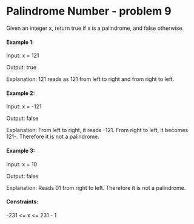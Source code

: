 # Palindrome Number - problem 9


Given an integer x, return true if x is a palindrome, and false otherwise.


#### Example 1:

Input: x = 121

Output: true

Explanation: 121 reads as 121 from left to right and from right to left.


#### Example 2:

Input: x = -121

Output: false

Explanation: From left to right, it reads -121. From right to left, it becomes 121-. Therefore it is not a palindrome.


#### Example 3:

Input: x = 10

Output: false

Explanation: Reads 01 from right to left. Therefore it is not a palindrome.


####  Constraints:

-231 <= x <= 231 - 1
